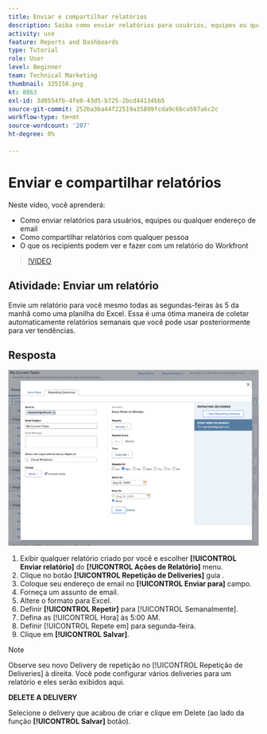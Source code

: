 ```yaml
---
title: Enviar e compartilhar relatórios
description: Saiba como enviar relatórios para usuários, equipes ou qualquer endereço de email, e como compartilhá-los com qualquer pessoa no Workfront.
activity: use
feature: Reports and Dashboards
type: Tutorial
role: User
level: Beginner
team: Technical Marketing
thumbnail: 335158.png
kt: 8863
exl-id: 3d0554fb-4fe0-43d5-b725-2bcd44134bb5
source-git-commit: 252ba3ba44f22519a35899fcda9c6bca597a6c2c
workflow-type: tm+mt
source-wordcount: '207'
ht-degree: 0%

---
```


# Enviar e compartilhar relatórios

Neste vídeo, você aprenderá:

* Como enviar relatórios para usuários, equipes ou qualquer endereço de email
* Como compartilhar relatórios com qualquer pessoa
* O que os recipients podem ver e fazer com um relatório do Workfront

>[!VIDEO](https://video.tv.adobe.com/v/335158/?quality=12)

## Atividade: Enviar um relatório

Envie um relatório para você mesmo todas as segundas-feiras às 5 da manhã como uma planilha do Excel. Essa é uma ótima maneira de coletar automaticamente relatórios semanais que você pode usar posteriormente para ver tendências.

## Resposta

![Uma imagem da tela para configurar deliveries repetidos de relatórios](assets/send-a-report.png)

1. Exibir qualquer relatório criado por você e escolher **[!UICONTROL Enviar relatório]** do **[!UICONTROL Ações de Relatório]** menu.
1. Clique no botão **[!UICONTROL Repetição de Deliveries]** guia .
1. Coloque seu endereço de email no **[!UICONTROL Enviar para]** campo.
1. Forneça um assunto de email.
1. Altere o formato para Excel.
1. Definir **[!UICONTROL Repetir]** para [!UICONTROL Semanalmente].
1. Defina as [!UICONTROL Hora] às 5:00 AM.
1. Definir [!UICONTROL Repete em] para segunda-feira.
1. Clique em **[!UICONTROL Salvar]**.

>[!NOTE]
>
>Observe seu novo Delivery de repetição no [!UICONTROL Repetição de Deliveries] à direita. Você pode configurar vários deliveries para um relatório e eles serão exibidos aqui.

**DELETE A DELIVERY**

Selecione o delivery que acabou de criar e clique em Delete (ao lado da função **[!UICONTROL Salvar]** botão).
